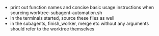 - print out function names and concise basic usage instructions when sourcing worktree-subagent-automation.sh
- in the terminals started, source these files as well
- in the subagents, finish_worker, merge etc without any arguments should refer to the worktree themselves